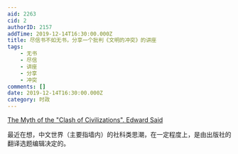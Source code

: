 ```yaml
---
aid: 2263
cid: 2
authorID: 2157
addTime: 2019-12-14T16:30:00.000Z
title: 尽信书不如无书，分享一个批判《文明的冲突》的讲座
tags:
    - 无书
    - 尽信
    - 讲座
    - 分享
    - 冲突
comments: []
date: 2019-12-14T16:30:00.000Z
category: 时政
---
```


[The Myth of the "Clash of Civilizations". Edward Said](https://www.youtube.com/watch?v=aPS-pONiEG8)

最近在想，中文世界（主要指墙内）的社科类思潮，在一定程度上，是由出版社的翻译选题编辑决定的。
